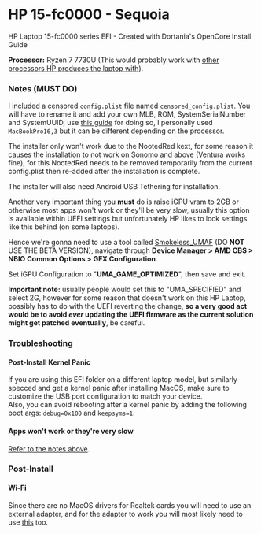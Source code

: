 # HP 15-fc0000 - Sequoia
HP Laptop 15-fc0000 series EFI - Created with Dortania's OpenCore Install Guide

**Processor:** Ryzen 7 7730U (This would probably work with [other processors HP produces the laptop with](https://support.hp.com/us-en/document/ish_7412013-7412050-16)).

### Notes (MUST DO)
I included a censored `config.plist` file named `censored_config.plist`. You will have to rename it and add your own MLB, ROM, SystemSerialNumber and SystemUUID, use [this guide](https://dortania.github.io/OpenCore-Install-Guide/AMD/zen.html#platforminfo) for doing so, I personally used `MacBookPro16,3` but it can be different depending on the processor.

The installer only won't work due to the NootedRed kext, for some reason it causes the installation to not work on Sonomo and above (Ventura works fine), for this NootedRed needs to be removed temporarily from the current config.plist then re-added after the installation is complete.

The installer will also need Android USB Tethering for installation.

Another very important thing you **must** do is raise iGPU vram to 2GB or otherwise most apps won't work or they'll be very slow, usually this option is available within UEFI settings but unfortunately HP likes to lock settings like this behind (on some laptops).

Hence we're gonna need to use a tool called [Smokeless_UMAF](https://github.com/DavidS95/Smokeless_UMAF) (DO **NOT** USE THE BETA VERSION), navigate through **Device Manager > AMD CBS > NBIO Common Options > GFX Configuration**.

Set iGPU Configuration to "**UMA_GAME_OPTIMIZED**", then save and exit. 

**Important note:** usually people would set this to "UMA_SPECIFIED" and select 2G, however for some reason that doesn't work on this HP Laptop, possibly has to do with the UEFI reverting the change, **so a very good act would be to avoid *ever* updating the UEFI firmware as the current solution might get patched eventually**, be careful.

### Troubleshooting
#### Post-Install Kernel Panic 
If you are using this EFI folder on a different laptop model, but similarly specced and get a kernel panic after installing MacOS, make sure to customize the USB port configuration to match your device.<br/> 
Also, you can avoid rebooting after a kernel panic by adding the following boot args: `debug=0x100` and `keepsyms=1`.

#### Apps won't work or they're very slow
[Refer to the notes above](https://github.com/Isaac-zsh/HP-15-fc0000-Ryzentosh-Hackintosh/tree/main?tab=readme-ov-file#notes-must-do).

### Post-Install
#### Wi-Fi 
Since there are no MacOS drivers for Realtek cards you will need to use an external adapter, and for the adapter to work you will most likely need to use [this](https://github.com/chris1111/Wireless-USB-Big-Sur-Adapter) too.
